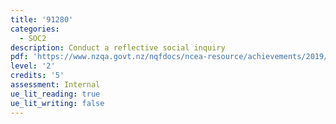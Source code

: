 ```yaml
---
title: '91280'
categories:
  - SOC2
description: Conduct a reflective social inquiry
pdf: 'https://www.nzqa.govt.nz/nqfdocs/ncea-resource/achievements/2019/as91280.pdf'
level: '2'
credits: '5'
assessment: Internal
ue_lit_reading: true
ue_lit_writing: false
---
```


